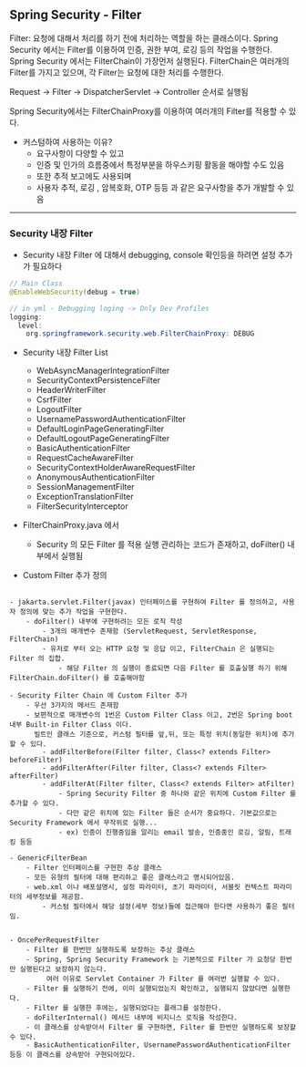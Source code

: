 ## Spring Security - Filter

Filter: 요청에 대해서 처리를 하기 전에 처리하는 역할을 하는 클래스이다. Spring Security 에서는 Filter를 이용하여 인증, 권한 부여, 로깅 등의 작업을 수행한다.
Spring Security 에서는 FilterChain이 가장먼저 실행된다. FilterChain은 여러개의 Filter를 가지고 있으며, 각 Filter는 요청에 대한 처리를 수행한다.

Request -> Filter -> DispatcherServlet -> Controller 순서로 실행됨

Spring Security에서는 FilterChainProxy를 이용하여 여러개의 Filter를 적용할 수 있다.

* 커스텀하여 사용하는 이유?
  * 요구사항이 다양할 수 있고
  * 인증 및 인가의 흐름중에서 특정부분을 하우스키핑 활동을 해야할 수도 있음
  * 또한 추적 보고에도 사용되며
  * 사용자 추적, 로깅 , 암복호화, OTP 등등 과 같은 요구사항을 추가 개발할 수 있음

----

### Security 내장 Filter

- Security 내장 Filter 에 대해서 debugging, console 확인등을 하려면 설정 추가가 필요하다
```Java
// Main Class
@EnableWebSecurity(debug = true)

// in yml - Debugging loging -> Only Dev Profiles
logging:
  level:
    org.springframework.security.web.FilterChainProxy: DEBUG
```

- Security 내장 Filter List
  * WebAsyncManagerIntegrationFilter
  * SecurityContextPersistenceFilter
  * HeaderWriterFilter
  * CsrfFilter
  * LogoutFilter
  * UsernamePasswordAuthenticationFilter
  * DefaultLoginPageGeneratingFilter
  * DefaultLogoutPageGeneratingFilter
  * BasicAuthenticationFilter
  * RequestCacheAwareFilter
  * SecurityContextHolderAwareRequestFilter
  * AnonymousAuthenticationFilter
  * SessionManagementFilter
  * ExceptionTranslationFilter
  * FilterSecurityInterceptor

- FilterChainProxy.java 에서 
  -  Security 의 모든 Filter 를 적용 실행 관리하는 코드가 존재하고, doFilter() 내부에서 실행됨

- Custom Filter 추가 정의
```TEXT
    
- jakarta.servlet.Filter(javax) 인터페이스를 구현하여 Filter 를 정의하고, 사용자 정의에 맞는 추가 작업을 구현한다.
    - doFilter() 내부에 구현하려는 모든 로직 작성
        - 3개의 매개변수 존재함 (ServletRequest, ServletResponse, FilterChain)
        - 유저로 부터 오는 HTTP 요청 및 응답 이고, FilterChain 은 실행되는 Filter 의 집합.
            - 해당 Filter 의 실행이 종료되면 다음 Filter 를 호출실행 하기 위해 FilterChain.doFilter() 를 호출해야함
    
- Security Filter Chain 에 Custom Filter 추가
    - 우선 3가지의 메서드 존재함
    - 보편적으로 매개변수의 1번은 Custom Filter Class 이고, 2번은 Spring boot 내부 Built-in Filter Class 이다.
      빌트인 클래스 기준으로, 커스텀 필터를 앞,뒤, 또는 특정 위치(동일한 위치)에 추가할 수 있다.
        - addFilterBefore(Filter filter, Class<? extends Filter> beforeFilter)
        - addFilterAfter(Filter filter, Class<? extends Filter> afterFilter)
        - addFilterAt(Filter filter, Class<? extends Filter> atFilter)
            - Spring Security Filter 중 하나와 같은 위치에 Custom Filter 를 추가할 수 있다.
            - 다만 같은 위치에 있는 Filter 들은 순서가 중요하다. 기본값으로는 Security Framework 에서 무작위로 실행...
            - ex) 인증이 진행중임을 알리는 email 발송, 인증중인 로깅, 알림, 트래킹 등등

- GenericFilterBean
    - Filter 인터페이스를 구현한 추상 클래스
    - 모든 유형의 필터에 대해 편리하고 좋은 클래스라고 명시되어있음.
    - web.xml 이나 배포설명시, 설정 파라미터, 초기 파라미터, 서블릿 컨텍스트 파라미터의 세부정보를 제공함.
        - 커스텀 필터에서 해당 설정(세부 정보)들에 접근해야 한다면 사용하기 좋은 필터임.
   
        
- OncePerRequestFilter
    - Filter 를 한번만 실행하도록 보장하는 추상 클래스
    - Spring, Spring Security Framework 는 기본적으로 Filter 가 요청당 한번만 실행된다고 보장하지 않는다.
         여러 이유로 Servlet Container 가 Filter 를 여러번 실행할 수 있다.
    - Filter 를 실행하기 전에, 이미 실행되었는지 확인하고, 실행되지 않았다면 실행한다.
    - Filter 를 실행한 후에는, 실행되었다는 플래그를 설정한다.
    - doFilterInternal() 메서드 내부에 비지니스 로직을 작성한다.
    - 이 클래스를 상속받아서 Filter 를 구현하면, Filter 를 한번만 실행하도록 보장할 수 있다.
    - BasicAuthenticationFilter, UsernamePasswordAuthenticationFilter 등등 이 클래스를 상속받아 구현되어있다.

```